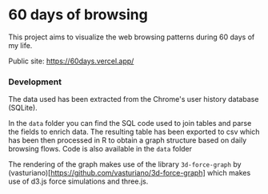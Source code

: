 # 60 days of browsing
This project aims to visualize the web browsing patterns during 60 days of my life. 

Public site: https://60days.vercel.app/

### Development
The data used has been extracted from the Chrome's user history database (SQLite). 

In the `data` folder you can find the SQL code used to join tables and parse the fields to enrich data. The resulting table has been exported to csv which has been then processed in R to obtain a graph structure based on daily browsing flows. Code is also available in the `data` folder 

The rendering of the graph makes use of the library `3d-force-graph` by (vasturiano)[https://github.com/vasturiano/3d-force-graph] which makes use of d3.js force simulations and three.js. 



